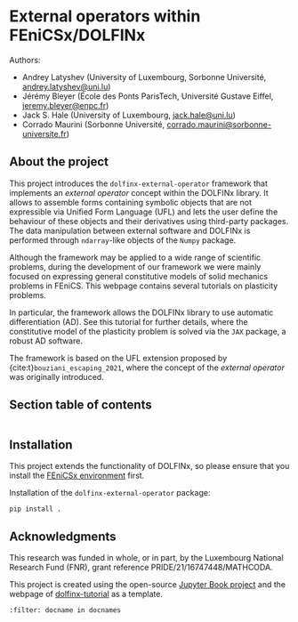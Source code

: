 # External operators within FEniCSx/DOLFINx

Authors:
* Andrey Latyshev (University of Luxembourg, Sorbonne Université,
  andrey.latyshev@uni.lu)
* Jérémy Bleyer (École des Ponts ParisTech, Université Gustave Eiffel, jeremy.bleyer@enpc.fr)
* Jack S. Hale (University of Luxembourg, jack.hale@uni.lu)
* Corrado Maurini (Sorbonne Université, corrado.maurini@sorbonne-universite.fr)

## About the project

This project introduces the `dolfinx-external-operator` framework that
implements an *external operator* concept within the DOLFINx library. It allows
to assemble forms containing symbolic objects that are not expressible via
Unified Form Language (UFL) and lets the user define the behaviour of these
objects and their derivatives using third-party packages. The data manipulation
between external software and DOLFINx is performed through `ndarray`-like
objects of the `Numpy` package.

Although the framework may be applied to a wide range of scientific problems,
during the development of our framework we were mainly focused on expressing
general constitutive models of solid mechanics problems in FEniCS. This webpage
contains several tutorials on plasticity problems.

In particular, the framework allows the DOLFINx library to use automatic
differentiation (AD). See this tutorial for further details, where the
constitutive model of the plasticity problem is solved via the `JAX` package, a
robust AD software.

The framework is based on the UFL extension proposed by
{cite:t}`bouziani_escaping_2021`, where the concept of the *external operator*
was originally introduced.

## Section table of contents

```{tableofcontents}
```

## Installation

This project extends the functionality of DOLFINx, so please ensure that you
install the [FEniCSx environment](https://fenicsproject.org/download/) first.

Installation of the `dolfinx-external-operator` package:

```Shell
pip install .
```

## Acknowledgments

This research was funded in whole, or in part, by the Luxembourg National
Research Fund (FNR), grant reference PRIDE/21/16747448/MATHCODA.

This project is created using the open-source
[Jupyter Book project](https://jupyterbook.org/en/stable/intro.html) and the
webpage of [dolfinx-tutorial](https://jsdokken.com/dolfinx-tutorial/index.html)
as a template.


```{bibliography}
:filter: docname in docnames
```